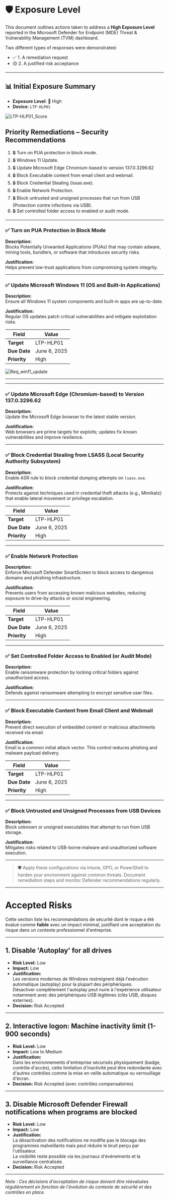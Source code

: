 # 🛡️ Exposure Level  

This document outlines actions taken to address a **High Exposure Level** reported in the Microsoft Defender for Endpoint (MDE) Threat & Vulnerability Management (TVM) dashboard.

Two different types of responses were demonstrated:

- ✅ 1. A remediation request 
- 🟡 2. A justified risk acceptance 

---

## 📊 Initial Exposure Summary

- **Exposure Level**: 🔴 High
- **Device**: `LTP-HLP01`

![LTP-HLP01_Score](https://github.com/AliChoukatli/CyberShield-Enterprise/blob/main/04_Zero%20Trust%20%26%20Security%20Hardening/Screenshots/LTP-HLP01_Exposure_Level.png)

##  Priority Remediations – Security Recommendations

1. 🔒 Turn on PUA protection in block mode.
2. 🔒 Windows 11 Update.
3. 🔒 Update Microsoft Edge Chromium-based to version 137.0.3296.62
4. 🔒 Block Executable content from email client and webmail.
5. 🔒 Block Credential Stealing (lssas.exe).
6. 🔒 Enable Network Protection.
7. 🔒 Block untrusted and unsigned processes that run from USB (Protection contre infections via USB).
8. 🔒 Set controlled folder access to enabled or audit mode.

---

### ✅ Turn on PUA Protection in Block Mode

**Description:**  
Blocks Potentially Unwanted Applications (PUAs) that may contain adware, mining tools, bundlers, or software that introduces security risks.

**Justification:**  
Helps prevent low-trust applications from compromising system integrity.

---

### ✅ Update Microsoft Windows 11 (OS and Built-in Applications)

**Description:**  
Ensure all Windows 11 system components and built-in apps are up-to-date.

**Justification:**  
Regular OS updates patch critical vulnerabilities and mitigate exploitation risks.


| Field                | Value                                     |
|----------------------|-------------------------------------------|                       
| **Target**           |  LTP-HLP01                                |
| **Due Date**         | June 6, 2025                              |
| **Priority**         | High                                      |      

![Req_win11_update](https://github.com/AliChoukatli/CyberShield-Enterprise/blob/main/04_Zero%20Trust%20%26%20Security%20Hardening/Screenshots/Req_Win11update.png)

---

---

### ✅ Update Microsoft Edge (Chromium-based) to Version 137.0.3296.62

**Description:**  
Update the Microsoft Edge browser to the latest stable version.

**Justification:**  
Web browsers are prime targets for exploits; updates fix known vulnerabilities and improve resilience.

---

### ✅ Block Credential Stealing from LSASS (Local Security Authority Subsystem)

**Description:**  
Enable ASR rule to block credential dumping attempts on `lsass.exe`.

**Justification:**  
Protects against techniques used in credential theft attacks (e.g., Mimikatz) that enable lateral movement or privilege escalation.

| Field                | Value                                     |
|----------------------|-------------------------------------------|
| **Target**           | LTP-HLP01                                 |
| **Due Date**         | June 6, 2025                              |
| **Priority**         | High                                      |      

---

### ✅ Enable Network Protection

**Description:**  
Enforce Microsoft Defender SmartScreen to block access to dangerous domains and phishing infrastructure.

**Justification:**  
Prevents users from accessing known malicious websites, reducing exposure to drive-by attacks or social engineering.


| Field                | Value                                     |
|----------------------|-------------------------------------------|
| **Target**           | LTP-HLP01                                 |
| **Due Date**         | June 6, 2025                              |
| **Priority**         | High                                      |      

---

### ✅ Set Controlled Folder Access to Enabled (or Audit Mode)

**Description:**  
Enable ransomware protection by locking critical folders against unauthorized access.

**Justification:**  
Defends against ransomware attempting to encrypt sensitive user files.

---

### ✅ Block Executable Content from Email Client and Webmail

**Description:**  
Prevent direct execution of embedded content or malicious attachments received via email.

**Justification:**  
Email is a common initial attack vector. This control reduces phishing and malware payload delivery.


| Field                | Value                                     |
|----------------------|-------------------------------------------|
| **Target**           | LTP-HLP01                                 |
| **Due Date**         | June 6, 2025                              |
| **Priority**         | High                                      |      

---

### ✅ Block Untrusted and Unsigned Processes from USB Devices

**Description:**  
Block unknown or unsigned executables that attempt to run from USB storage.

**Justification:**  
Mitigates risks related to USB-borne malware and unauthorized software execution.

---

> 🛡️ Apply these configurations via Intune, GPO, or PowerShell to harden your environment against common threats. Document remediation steps and monitor Defender recommendations regularly.


---


# Accepted Risks

Cette section liste les recommandations de sécurité dont le risque a été évalué comme **faible** avec un impact minimal, justifiant une acceptation du risque dans un contexte professionnel d'entreprise.

---

## 1. Disable 'Autoplay' for all drives

- **Risk Level:** Low  
- **Impact:** Low  
- **Justification:**  
  Les versions modernes de Windows restreignent déjà l'exécution automatique (autoplay) pour la plupart des périphériques.  
  Désactiver complètement l'autoplay peut nuire à l'expérience utilisateur notamment avec des périphériques USB légitimes (clés USB, disques externes).  
- **Decision:** Risk Accepted

---

## 2. Interactive logon: Machine inactivity limit (1-900 seconds)

- **Risk Level:** Low  
- **Impact:** Low to Medium  
- **Justification:**  
  Dans les environnements d'entreprise sécurisés physiquement (badge, contrôle d'accès), cette limitation d'inactivité peut être redondante avec d'autres contrôles comme la mise en veille automatique ou verrouillage d'écran.  
- **Decision:** Risk Accepted (avec contrôles compensatoires)

---

## 3. Disable Microsoft Defender Firewall notifications when programs are blocked

- **Risk Level:** Low  
- **Impact:** Low  
- **Justification:**  
  La désactivation des notifications ne modifie pas le blocage des programmes malveillants mais peut réduire le bruit perçu par l'utilisateur.  
  La visibilité reste possible via les journaux d'événements et la surveillance centralisée.  
- **Decision:** Risk Accepted

---

*Note : Ces décisions d'acceptation de risque doivent être réévaluées régulièrement en fonction de l'évolution du contexte de sécurité et des contrôles en place.*
